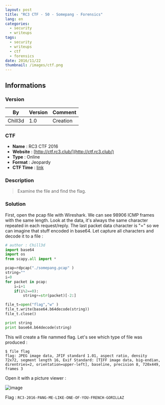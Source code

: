 ```yaml
---
layout: post
title: "RC3 CTF - 50 - Somepang - Forensics"
lang: en
categories:
  - security
  - writeups
tags:
  - security
  - writeups
  - ctf
  - forensics
date: 2016/11/22
thumbnail: /images/ctf.png
---
```

## Informations

### Version

| By      | Version | Comment
| ---     | ---     | ---
| Chill3d | 1.0     | Creation

### CTF

- **Name** : RC3 CTF 2016
- **Website** : [http://ctf.rc3.club/](http://ctf.rc3.club/)
- **Type** : Online
- **Format** : Jeopardy
- **CTF Time** : [link](https://ctftime.org/event/389)

### Description

> Examine the file and find the flag.

### Solution

First, open the pcap file with Wireshark. We can see 98906 ICMP frames with the same length. Look at the data, it's always the same character repeated in each request/reply.
The last packet data character is "=" so we can imagine that stuff encoded in base64.
Let capture all characters and decode it to a file :

```python
# author : Chill3d
import base64
import os
from scapy.all import *

pcap=rdpcap("./somepang.pcap" )
string=""
i=0
for packet in pcap:
    i=i+1
    if(i%2==0):
        string+=str(packet)[-2:]

file_t=open("flag","w" )
file_t.write(base64.b64decode(string))
file_t.close()

print string
print base64.b64decode(string)
```

This will create a file nammed flag. Let's see which type of file was produced :

```
$ file flag
flag: JPEG image data, JFIF standard 1.01, aspect ratio, density 72x72, segment length 16, Exif Standard: [TIFF image data, big-endian, direntries=2, orientation=upper-left], baseline, precision 8, 720x449, frames 3
```

Open it with a picture viewer :

![image](https://i.imgbox.com/0usuyDAn.jpg)

Flag : `RC3-2016-PANG-ME-LIKE-ONE-OF-YOU-FRENCH-GORILLAZ`
